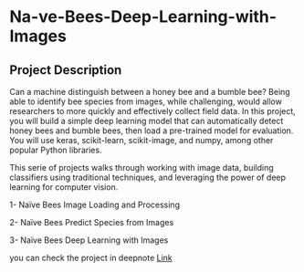 # Na-ve-Bees-Deep-Learning-with-Images
## Project Description

Can a machine distinguish between a honey bee and a bumble bee? Being able to identify bee species from images, while challenging, would allow researchers to more quickly and effectively collect field data. In this project, you will build a simple deep learning model that can automatically detect honey bees and bumble bees, then load a pre-trained model for evaluation. You will use keras, scikit-learn, scikit-image, and numpy, among other popular Python libraries.

This serie of projects walks through working with image data, building classifiers using traditional techniques, and leveraging the power of deep learning for computer vision.

1- Naïve Bees Image Loading and Processing

2- Naïve Bees Predict Species from Images

3- Naïve Bees Deep Learning with Images

you can check the project in deepnote [Link](https://deepnote.com/workspace/myws-6d75-1e3603f0-9aa2-482f-973f-2609eab7cd28/project/Naive-Bees-be93c478-17ed-4e83-bfd3-7d486199ba1b/notebook/Introduction-2fd09446789c4a73aa6298dd8313135d)


